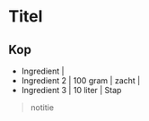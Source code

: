 # Titel
## Kop
- Ingredient |
- Ingredient 2 | 100 gram | zacht |
- Ingredient 3 | 10 liter |
Stap
> notitie